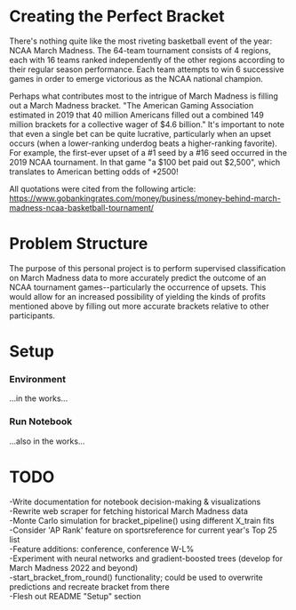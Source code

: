 # Creating the Perfect Bracket

There's nothing quite like the most riveting basketball event of the year: NCAA March Madness. The 64-team tournament consists of 4 regions, each with 16 teams ranked independently of the other regions according to their regular season performance. Each team attempts to win 6 successive games in order to emerge victorious as the NCAA national champion.

Perhaps what contributes most to the intrigue of March Madness is filling out a March Madness bracket. "The American Gaming Association estimated in 2019 that 40 million Americans filled out a combined 149 million brackets for a collective wager of \$4.6 billion." It's important to note that even a single bet can be quite lucrative, particularly when an upset occurs (when a lower-ranking underdog beats a higher-ranking favorite). For example, the first-ever upset of a #1 seed by a #16 seed occurred in the 2019 NCAA tournament. In that game "a \$100 bet paid out \$2,500", which translates to American betting odds of +2500!

All quotations were cited from the following article:
<br>https://www.gobankingrates.com/money/business/money-behind-march-madness-ncaa-basketball-tournament/

# Problem Structure

The purpose of this personal project is to perform supervised classification on March Madness data to more accurately predict the outcome of an NCAA tournament games--particularly the occurrence of upsets. This would allow for an increased possibility of yielding the kinds of profits mentioned above by filling out more accurate brackets relative to other participants.

# Setup
### Environment
...in the works...

### Run Notebook
...also in the works...

# TODO
-Write documentation for notebook decision-making & visualizations<br>
-Rewrite web scraper for fetching historical March Madness data<br>
-Monte Carlo simulation for bracket_pipeline() using different X_train fits<br>
-Consider 'AP Rank' feature on sportsreference for current year's Top 25 list<br>
-Feature additions: conference, conference W-L%<br>
-Experiment with neural networks and gradient-boosted trees (develop for March Madness 2022 and beyond)<br>
-start_bracket_from_round() functionality; could be used to overwrite predictions and recreate bracket from there<br>
-Flesh out README "Setup" section
